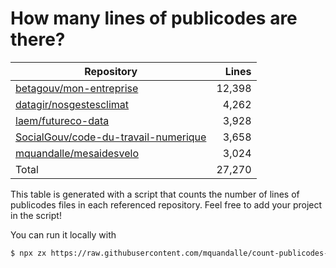 # How many lines of publicodes are there?

<!--table:start-->
| Repository | Lines |
| --- | --: |
| [betagouv/mon-entreprise](https://github.com/betagouv/mon-entreprise/tree/master/modele-social/règles) | 12,398 |
| [datagir/nosgestesclimat](https://github.com/datagir/nosgestesclimat/tree/master/data) | 4,262 |
| [laem/futureco-data](https://github.com/laem/futureco-data/tree/master/) | 3,928 |
| [SocialGouv/code-du-travail-numerique](https://github.com/SocialGouv/code-du-travail-numerique/tree/master/packages/code-du-travail-modeles/src/modeles) | 3,658 |
| [mquandalle/mesaidesvelo](https://github.com/mquandalle/mesaidesvelo/tree/master/src) | 3,024 |
| Total | 27,270 |
<!--table:end-->

This table is generated with a script that counts the number of lines of publicodes files in each referenced repository. Feel free to add your project in the script!

You can run it locally with

```sh
$ npx zx https://raw.githubusercontent.com/mquandalle/count-publicodes-lines/master/count-publicodes-lines.mjs
```
